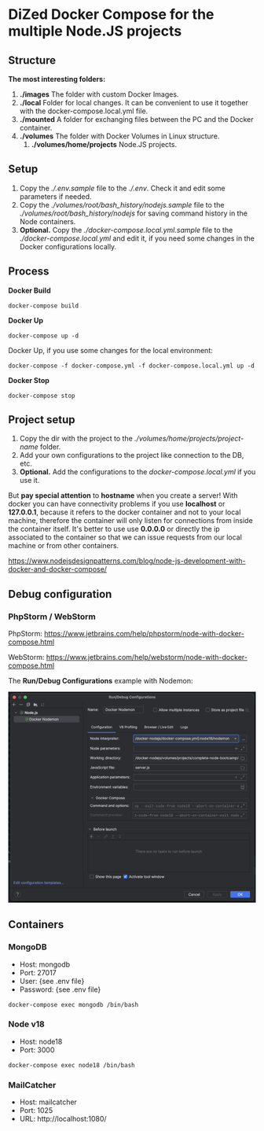 # DiZed Docker Compose for the multiple Node.JS projects

## Structure

**The most interesting folders:**

1. **./images** The folder with custom Docker Images.
2. **./local** Folder for local changes. It can be convenient to use it together with the docker-compose.local.yml file.
2. **./mounted** A folder for exchanging files between the PC and the Docker container.
3. **./volumes** The folder with Docker Volumes in Linux structure.
   1. **./volumes/home/projects** Node.JS projects.

## Setup

1. Copy the *./.env.sample* file to the *./.env*. Check it and edit some parameters if needed.
2. Copy the *./volumes/root/bash_history/nodejs.sample* file to the *./volumes/root/bash_history/nodejs* for saving command history in the Node containers.
3. **Optional.** Copy the *./docker-compose.local.yml.sample* file to the *./docker-compose.local.yml* and edit it, if you need some changes in the Docker configurations locally.

## Process

**Docker Build**
```code
docker-compose build
```

**Docker Up**
```code
docker-compose up -d
```

Docker Up, if you use some changes for the local environment:

```code
docker-compose -f docker-compose.yml -f docker-compose.local.yml up -d
```

**Docker Stop**
```code
docker-compose stop
```

## Project setup

1. Copy the dir with the project to the *./volumes/home/projects/project-name* folder.
2. Add your own configurations to the project like connection to the DB, etc.
3. **Optional.** Add the configurations to the *docker-compose.local.yml* if you use it.

But **pay special attention** to **hostname** when you create a server! With docker you can have connectivity problems if you use **localhost** or **127.0.0.1**, because it refers to the docker container and not to your local machine, therefore the container will only listen for connections from inside the container itself. It's better to use use **0.0.0.0** or directly the ip associated to the container so that we can issue requests from our local machine or from other containers.

https://www.nodejsdesignpatterns.com/blog/node-js-development-with-docker-and-docker-compose/

## Debug configuration

### PhpStorm / WebStorm

PhpStorm: https://www.jetbrains.com/help/phpstorm/node-with-docker-compose.html

WebStorm: https://www.jetbrains.com/help/webstorm/node-with-docker-compose.html

The **Run/Debug Configurations** example with Nodemon:

![Run/Debug Configurations Nodemon](https://raw.githubusercontent.com/di-zed/internal-storage/main/readme/images/docker-nodejs/debug_config_nodemon.png)

## Containers

### MongoDB

- Host: mongodb
- Port: 27017
- User: {see .env file}
- Password: {see .env file}

```code
docker-compose exec mongodb /bin/bash
```

### Node v18

- Host: node18
- Port: 3000

```code
docker-compose exec node18 /bin/bash
```

### MailCatcher

- Host: mailcatcher
- Port: 1025
- URL: http://localhost:1080/